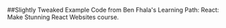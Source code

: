 ##Slightly Tweaked Example Code from Ben Fhala's Learning Path: React: Make Stunning React Websites course.
